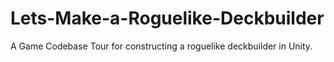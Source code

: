 # Lets-Make-a-Roguelike-Deckbuilder
A Game Codebase Tour for constructing a roguelike deckbuilder in Unity.

